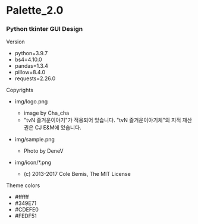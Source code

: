 # Palette_2.0
 ### Python tkinter GUI Design

Version

- python=3.9.7
- bs4=4.10.0
- pandas=1.3.4
- pillow=8.4.0
- requests=2.26.0

Copyrights 

- img/logo.png
  - image by Cha_cha
  - "tvN 즐거운이야기"가 적용되어 있습니다. 
    "tvN 즐거운이야기체"의 지적 재산권은 CJ E&M에 있습니다.

- img/sample.png
  - Photo by DeneV

- img/icon/*.png
  - (c) 2013-2017 Cole Bemis, The MIT License

Theme colors

- #ffffff
- #349E71
- #CDEFE0
- #FEDF51
